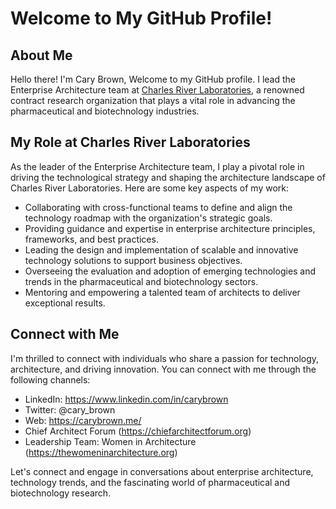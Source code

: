 # Welcome to My GitHub Profile!

## About Me

Hello there! I'm Cary Brown, Welcome to my GitHub profile. I lead the Enterprise Architecture team at [Charles River Laboratories](https://www.criver.com/), a renowned contract research organization that plays a vital role in advancing the pharmaceutical and biotechnology industries.

## My Role at Charles River Laboratories

As the leader of the Enterprise Architecture team, I play a pivotal role in driving the technological strategy and shaping the architecture landscape of Charles River Laboratories. Here are some key aspects of my work:

- Collaborating with cross-functional teams to define and align the technology roadmap with the organization's strategic goals.
- Providing guidance and expertise in enterprise architecture principles, frameworks, and best practices.
- Leading the design and implementation of scalable and innovative technology solutions to support business objectives.
- Overseeing the evaluation and adoption of emerging technologies and trends in the pharmaceutical and biotechnology sectors.
- Mentoring and empowering a talented team of architects to deliver exceptional results.

## Connect with Me

I'm thrilled to connect with individuals who share a passion for technology, architecture, and driving innovation. You can connect with me through the following channels:

- LinkedIn: https://www.linkedin.com/in/carybrown
- Twitter: @cary_brown
- Web: https://carybrown.me/
- Chief Architect Forum (https://chiefarchitectforum.org)
- Leadership Team:  Women in Architecture (https://thewomeninarchitecture.org)

Let's connect and engage in conversations about enterprise architecture, technology trends, and the fascinating world of pharmaceutical and biotechnology research.
